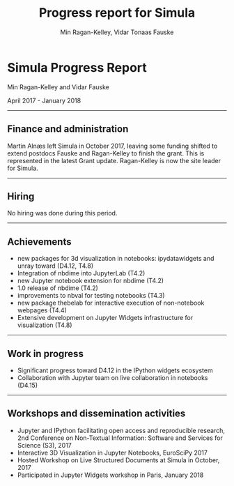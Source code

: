 ﻿---
layout: page
title: "Progress report for Simula"
theme: white
transition: none
author: Min Ragan-Kelley, Vidar Tonaas Fauske
period: Reporting period from March 2017 to June 2018
---

# Simula Progress Report

Min Ragan-Kelley and Vidar Fauske

April 2017 - January 2018

---

## Finance and administration

Martin Alnæs left Simula in October 2017, leaving some funding shifted to extend postdocs Fauske and Ragan-Kelley to finish the grant. This is represented in the latest Grant update. Ragan-Kelley is now the site leader for Simula.


---
## Hiring

No hiring was done during this period.

---
## Achievements

- new packages for 3d visualization in notebooks: ipydatawidgets and unray toward (D4.12, T4.8)
- Integration of nbdime into JupyterLab (T4.2)
- new Jupyter notebook extension for nbdime (T4.2)
- 1.0 release of nbdime (T4.2)
- improvements to nbval for testing notebooks (T4.3)
- new package thebelab for interactive execution of non-notebook webpages (T4.4)
- Extensive development on Jupyter Widgets infrastructure for visualization (T4.8)

---
## Work in progress

- Significant progress toward D4.12 in the IPython widgets ecosystem
- Collaboration with Jupyter team on live collaboration in notebooks (D4.15)

---
## Workshops and dissemination activities

- Jupyter and IPython facilitating open access and reproducible research, 2nd Conference on Non-Textual Information: Software and Services for Science (S3), 2017
- Interactive 3D Visualization in Jupyter Notebooks, EuroSciPy 2017
- Hosted Workshop on Live Structured Documents at Simula in October, 2017
- Participated in Jupyter Widgets workshop in Paris, January 2018


</section>
